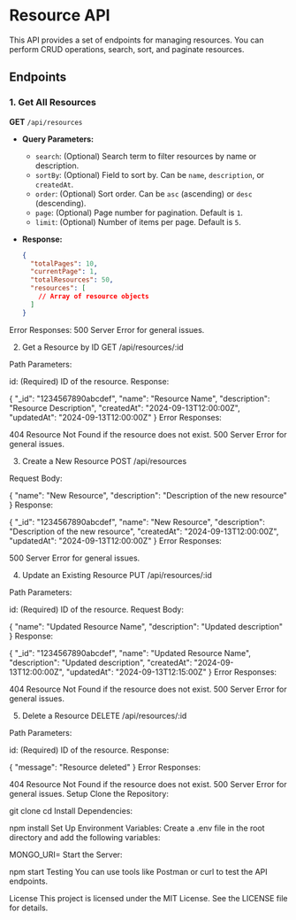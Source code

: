 # Resource API

This API provides a set of endpoints for managing resources. You can perform CRUD operations, search, sort, and paginate resources.

## Endpoints

### 1. Get All Resources

**GET** `/api/resources`

- **Query Parameters:**
  - `search`: (Optional) Search term to filter resources by name or description.
  - `sortBy`: (Optional) Field to sort by. Can be `name`, `description`, or `createdAt`.
  - `order`: (Optional) Sort order. Can be `asc` (ascending) or `desc` (descending).
  - `page`: (Optional) Page number for pagination. Default is `1`.
  - `limit`: (Optional) Number of items per page. Default is `5`.

- **Response:**
  ```json
  {
    "totalPages": 10,
    "currentPage": 1,
    "totalResources": 50,
    "resources": [
      // Array of resource objects
    ]
  }
Error Responses:
500 Server Error for general issues.



2. Get a Resource by ID
GET /api/resources/:id

Path Parameters:

id: (Required) ID of the resource.
Response:



{
  "_id": "1234567890abcdef",
  "name": "Resource Name",
  "description": "Resource Description",
  "createdAt": "2024-09-13T12:00:00Z",
  "updatedAt": "2024-09-13T12:00:00Z"
}
Error Responses:

404 Resource Not Found if the resource does not exist.
500 Server Error for general issues.



3. Create a New Resource
POST /api/resources

Request Body:


{
  "name": "New Resource",
  "description": "Description of the new resource"
}
Response:


{
  "_id": "1234567890abcdef",
  "name": "New Resource",
  "description": "Description of the new resource",
  "createdAt": "2024-09-13T12:00:00Z",
  "updatedAt": "2024-09-13T12:00:00Z"
}
Error Responses:

500 Server Error for general issues.




4. Update an Existing Resource
PUT /api/resources/:id

Path Parameters:

id: (Required) ID of the resource.
Request Body:



{
  "name": "Updated Resource Name",
  "description": "Updated description"
}
Response:

{
  "_id": "1234567890abcdef",
  "name": "Updated Resource Name",
  "description": "Updated description",
  "createdAt": "2024-09-13T12:00:00Z",
  "updatedAt": "2024-09-13T12:15:00Z"
}
Error Responses:

404 Resource Not Found if the resource does not exist.
500 Server Error for general issues.



5. Delete a Resource
DELETE /api/resources/:id

Path Parameters:

id: (Required) ID of the resource.
Response:


{
  "message": "Resource deleted"
}
Error Responses:

404 Resource Not Found if the resource does not exist.
500 Server Error for general issues.
Setup
Clone the Repository:


git clone <repository-url>
cd <repository-directory>
Install Dependencies:


npm install
Set Up Environment Variables: Create a .env file in the root directory and add the following variables:


MONGO_URI=<your-mongodb-connection-string>
Start the Server:


npm start
Testing
You can use tools like Postman or curl to test the API endpoints.

License
This project is licensed under the MIT License. See the LICENSE file for details.
